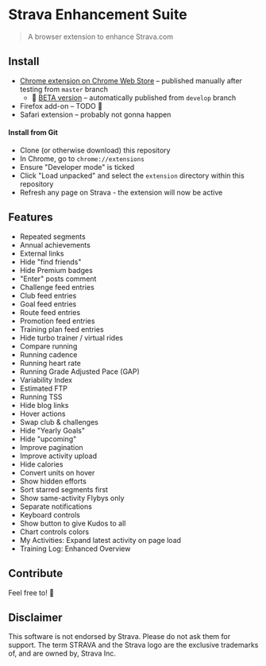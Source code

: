 # Strava Enhancement Suite

> A browser extension to enhance Strava.com

## Install

* [Chrome extension on Chrome Web Store](https://chrome.google.com/webstore/detail/egelalffpmicecakegglddmhlbdiemlg) – published manually after testing from `master` branch
  * 🚀 [BETA version](https://chrome.google.com/webstore/detail/oaioodcklbhlefejbglemgjndhckgklf) – automatically published from `develop` branch
* Firefox add-on – TODO 👷‍
* Safari extension – probably not gonna happen

#### Install from Git

* Clone (or otherwise download) this repository
* In Chrome, go to `chrome://extensions`
* Ensure "Developer mode" is ticked
* Click "Load unpacked" and select the `extension` directory within this repository
* Refresh any page on Strava - the extension will now be active

## Features

* Repeated segments
* Annual achievements
* External links
* Hide "find friends"
* Hide Premium badges
* "Enter" posts comment
* Challenge feed entries
* Club feed entries
* Goal feed entries
* Route feed entries
* Promotion feed entries
* Training plan feed entries
* Hide turbo trainer / virtual rides
* Compare running
* Running cadence
* Running heart rate
* Running Grade Adjusted Pace (GAP)
* Variability Index
* Estimated FTP
* Running TSS
* Hide blog links
* Hover actions
* Swap club & challenges
* Hide "Yearly Goals"
* Hide "upcoming"
* Improve pagination
* Improve activity upload
* Hide calories
* Convert units on hover
* Show hidden efforts
* Sort starred segments first
* Show same-activity Flybys only
* Separate notifications
* Keyboard controls
* Show button to give Kudos to all
* Chart controls colors
* My Activities: Expand latest activity on page load
* Training Log: Enhanced Overview

## Contribute

Feel free to! 🙏

## Disclaimer

This software is not endorsed by Strava. Please do not ask them for support.
The term STRAVA and the Strava logo are the exclusive trademarks of, and are owned by, Strava Inc.
